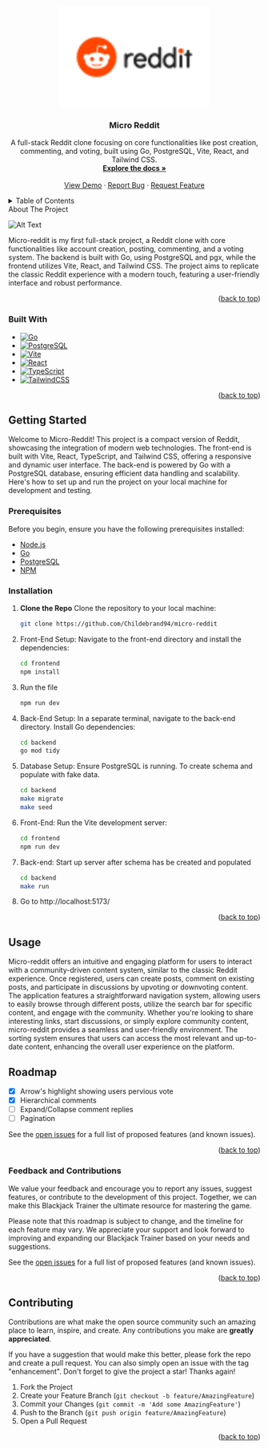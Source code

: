 <a name="readme-top"></a>

<br />
<div align="center">
  <a href="https://github.com/Childebrand94/micro-reddit">
    <img src="./frontend/public/assets/Reddit-Logo.wine.svg" alt="Logo" width="300" height="200"> 
  </a>
<h3 align="center">Micro Reddit</h3>
  <p align="center">
    A full-stack Reddit clone focusing on core functionalities like post creation, commenting, and voting, built using Go, PostgreSQL, Vite, React, and Tailwind CSS.
    <br />
    <a href="https://github.com/Childebrand94/micro-reddit"><strong>Explore the docs »</strong></a>
    <br />
    <br />
    <a href="https://github.com/Childebrand94/micro-reddit">View Demo</a>
    ·
    <a href="https://github.com/Childebrand94/micro-reddit/issues">Report Bug</a>
    ·
    <a href="https://github.com/Childebrand94/micro-reddit/issues">Request Feature</a>
  </p>
</div>
<!-- TABLE OF CONTENTS -->
<details>
  <summary>Table of Contents</summary>
  <ol>
    <li>
      <a href="#about-the-project">About The Project</a>
      <ul>
        <li><a href="#built-with">Built With</a></li>
      </ul>
    </li>
    <li>
      <a href="#getting-started">Getting Started</a>
      <ul>
        <li><a href="#prerequisites">Prerequisites</a></li>
        <li><a href="#installation">Installation</a></li>
      </ul>
    </li>
    <li><a href="#usage">Usage</a></li>
    <li><a href="#roadmap">Roadmap</a></li>
    <li><a href="#contributing">Contributing</a></li>
    <li><a href="#license">License</a></li>
    <li><a href="#contact">Contact</a></li>
    <li><a href="#acknowledgments">Acknowledgments</a></li>
  </ol>
</details>
<!-- ABOUT THE PROJECT -->
About The Project

![Alt Text](frontend/public/assets/showcaseGif.gif)

Micro-reddit is my first full-stack project, a Reddit clone with core functionalities like account creation, posting, commenting, and a voting system. The backend is built with Go, using PostgreSQL and pgx, while the frontend utilizes Vite, React, and Tailwind CSS. The project aims to replicate the classic Reddit experience with a modern touch, featuring a user-friendly interface and robust performance.

<p align="right">(<a href="#readme-top">back to top</a>)</p>

### Built With

-   [![Go][Go]][Go-url]
-   [![PostgreSQL][PostgreSQL]][PostgreSQL-url]
-   [![Vite][Vite]][Vite-url]
-   [![React][React.js]][React-url]
-   [![TypeScript][TypeScript]][TypeScript-url]
-   [![TailwindCSS][TailwindCSS]][TailwindCSS-url]

<p align="right">(<a href="#readme-top">back to top</a>)</p>

<!-- GETTING STARTED -->

## Getting Started

Welcome to Micro-Reddit! This project is a compact version of Reddit, showcasing the integration of modern web technologies. The front-end is built with Vite, React, TypeScript, and Tailwind CSS, offering a responsive and dynamic user interface. The back-end is powered by Go with a PostgreSQL database, ensuring efficient data handling and scalability. Here's how to set up and run the project on your local machine for development and testing.

### Prerequisites

Before you begin, ensure you have the following prerequisites installed:

-   [Node.js](https://nodejs.org/en/download/)
-   [Go](https://go.dev/dl/)
-   [PostgreSQL](https://www.postgresql.org/)
-   [NPM](https://www.npmjs.com/)

### Installation

1. **Clone the Repo**
   Clone the repository to your local machine:
    ```sh
    git clone https://github.com/Childebrand94/micro-reddit
    ```
2. Front-End Setup:
   Navigate to the front-end directory and install the dependencies:
    ```sh
    cd frontend
    npm install
    ```
3. Run the file
    ```sh
    npm run dev
    ```
4. Back-End Setup:
   In a separate terminal, navigate to the back-end directory. Install Go dependencies:
    ```sh
    cd backend
    go mod tidy
    ```
5. Database Setup:
   Ensure PostgreSQL is running. To create schema and populate with fake data.
    ```sh
    cd backend
    make migrate
    make seed
    ```
6. Front-End: Run the Vite development server:
    ```sh
    cd frontend
    npm run dev
    ```
7. Back-end: Start up server after schema has be created and populated
    ```sh
    cd backend
    make run
    ```
8. Go to http://localhost:5173/

<p align="right">(<a href="#readme-top">back to top</a>)</p>

<!-- USAGE EXAMPLES -->

## Usage

Micro-reddit offers an intuitive and engaging platform for users to interact with a community-driven content system, similar to the classic Reddit experience. Once registered, users can create posts, comment on existing posts, and participate in discussions by upvoting or downvoting content. The application features a straightforward navigation system, allowing users to easily browse through different posts, utilize the search bar for specific content, and engage with the community. Whether you're looking to share interesting links, start discussions, or simply explore community content, micro-reddit provides a seamless and user-friendly environment. The sorting system ensures that users can access the most relevant and up-to-date content, enhancing the overall user experience on the platform.

<!-- ROADMAP -->

## Roadmap

-   [x] Arrow's highlight showing users pervious vote
-   [x] Hierarchical comments
-   [ ] Expand/Collapse comment replies
-   [ ] Pagination

See the [open issues](https://github.com/Childebrand94/micro-reddit/issues) for a full list of proposed features (and known issues).

<p align="right">(<a href="#readme-top">back to top</a>)</p>

### Feedback and Contributions

We value your feedback and encourage you to report any issues, suggest features, or contribute to the development of this project. Together, we can make this Blackjack Trainer the ultimate resource for mastering the game.

Please note that this roadmap is subject to change, and the timeline for each feature may vary. We appreciate your support and look forward to improving and expanding our Blackjack Trainer based on your needs and suggestions.

See the [open issues](https://github.com/Childebrand94/micro-reddit/issues) for a full list of proposed features (and known issues).

<p align="right">(<a href="#readme-top">back to top</a>)</p>

<!-- CONTRIBUTING -->

## Contributing

Contributions are what make the open source community such an amazing place to learn, inspire, and create. Any contributions you make are **greatly appreciated**.

If you have a suggestion that would make this better, please fork the repo and create a pull request. You can also simply open an issue with the tag "enhancement".
Don't forget to give the project a star! Thanks again!

1. Fork the Project
2. Create your Feature Branch (`git checkout -b feature/AmazingFeature`)
3. Commit your Changes (`git commit -m 'Add some AmazingFeature'`)
4. Push to the Branch (`git push origin feature/AmazingFeature`)
5. Open a Pull Request

<p align="right">(<a href="#readme-top">back to top</a>)</p>

<!-- MARKDOWN LINKS & IMAGES -->

[React.js]: https://img.shields.io/badge/React-20232A?style=for-the-badge&logo=react&logoColor=61DAFB
[React-url]: https://reactjs.org/
[NPM]: https://img.shields.io/badge/npm-CB3837?style=for-the-badge&logo=npm&logoColor=white
[NPM-url]: https://www.npmjs.com/
[TailwindCSS]: https://img.shields.io/badge/tailwindcss-%2338B2AC.svg?style=for-the-badge&logo=tailwind-css&logoColor=white
[TailwindCSS-url]: https://v2.tailwindcss.com/docs
[Vite]: https://img.shields.io/badge/vite-%23646CFF.svg?style=for-the-badge&logo=vite&logoColor=white
[Vite-url]: https://vitejs.dev/
[Go]: https://img.shields.io/badge/Go-00ADD8?style=for-the-badge&logo=go&logoColor=white
[Go-url]: https://go.dev/
[ReactRouter]: https://img.shields.io/badge/React_Router-CA4245?style=for-the-badge&logo=react-router&logoColor=white
[ReactRouter-url]: https://reactrouter.com/en/main
[PostgreSQL]: https://img.shields.io/badge/PostgreSQL-316192?style=for-the-badge&logo=postgresql&logoColor=white
[PostgreSQL-url]: https://www.postgresql.org/
[TypeScript]: https://img.shields.io/badge/TypeScript-007ACC?style=for-the-badge&logo=typescript&logoColor=white
[TypeScript-url]: https://www.typescriptlang.org/
